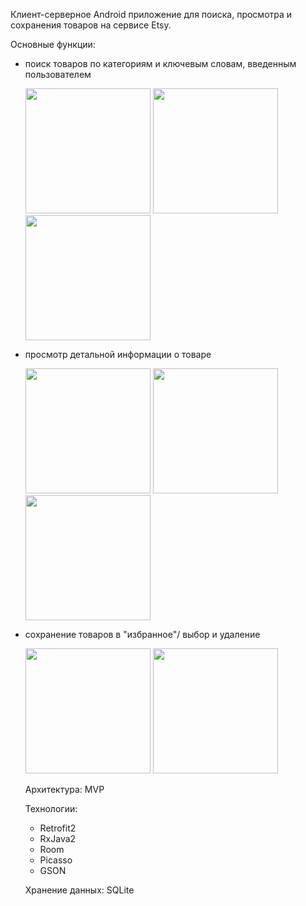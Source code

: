Клиент-серверное Android приложение для поиска, просмотра и сохранения товаров на сервисе Etsy.

Основные функции:

- поиск товаров по категориям и ключевым словам, введенным пользователем

  <img src="https://github.com/VadimChubarov/Screenshots-repo/blob/master/photo_2019-06-29_15-25-45.jpg" width="200"/>
  <img src="https://github.com/VadimChubarov/Screenshots-repo/blob/master/photo_2019-06-29_15-25-42.jpg" width="200"/>
  <img src="https://github.com/VadimChubarov/Screenshots-repo/blob/master/photo_2019-06-29_15-25-39.jpg" width="200"/>
  
- просмотр детальной информации о товаре

  <img src="https://github.com/VadimChubarov/Screenshots-repo/blob/master/photo_2019-06-29_15-25-35.jpg" width="200"/>
  <img src="https://github.com/VadimChubarov/Screenshots-repo/blob/master/photo_2019-06-29_15-25-25.jpg" width="200"/>
  <img src="https://github.com/VadimChubarov/Screenshots-repo/blob/master/photo_2019-06-29_15-25-22.jpg" width="200"/>
  
- сохранение товаров в "избранное"/ выбор и удаление

  <img src="https://github.com/VadimChubarov/Screenshots-repo/blob/master/photo_2019-06-29_15-25-18.jpg" width="200"/>
  <img src="https://github.com/VadimChubarov/Screenshots-repo/blob/master/photo_2019-06-29_15-25-12.jpg" width="200"/>
  
  Архитектура: MVP
  
  Технологии:
  - Retrofit2
  - RxJava2
  - Room
  - Picasso
  - GSON
  
   Хранение данных: SQLite
